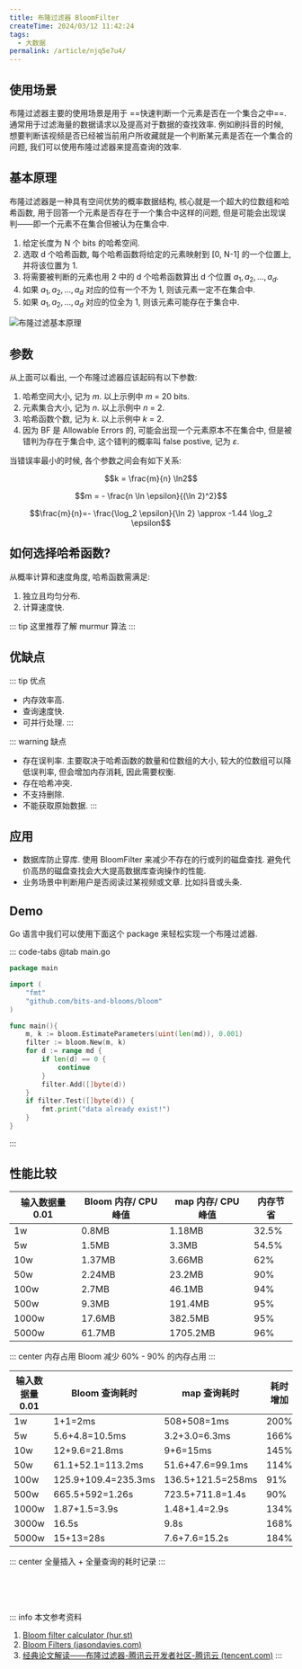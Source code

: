 ```yaml
---
title: 布隆过滤器 BloomFilter
createTime: 2024/03/12 11:42:24
tags:
  - 大数据
permalink: /article/njq5e7u4/
---
```

## 使用场景
布隆过滤器主要的使用场景是用于 ==快速判断一个元素是否在一个集合之中==. 通常用于过滤海量的数据请求以及提高对于数据的查找效率. 例如刷抖音的时候, 想要判断该视频是否已经被当前用户所收藏就是一个判断某元素是否在一个集合的问题, 我们可以使用布隆过滤器来提高查询的效率.

## 基本原理
布隆过滤器是一种具有空间优势的概率数据结构, 核心就是一个超大的位数组和哈希函数, 用于回答一个元素是否存在于一个集合中这样的问题, 但是可能会出现误判——即一个元素不在集合但被认为在集合中. 
1. 给定长度为 N 个 bits 的哈希空间. 
2. 选取 d 个哈希函数, 每个哈希函数将给定的元素映射到 [0, N-1] 的一个位置上, 并将该位置为 1. 
3. 将需要被判断的元素也用 2 中的 d 个哈希函数算出 d 个位置 $a_1, a_2, \dots , a_d$.
4. 如果 $a_1, a_2, \dots , a_d$ 对应的位有一个不为 1, 则该元素一定不在集合中. 
5. 如果 $a_1, a_2, \dots , a_d$ 对应的位全为 1, 则该元素可能存在于集合中. 

![布隆过滤基本原理](/illustration/bloom-filter.png)

## 参数
从上面可以看出, 一个布隆过滤器应该起码有以下参数:

1. 哈希空间大小, 记为 $m$. 以上示例中 $m$ = 20 bits.
2. 元素集合大小, 记为 $n$. 以上示例中 $n$ = 2.
3. 哈希函数个数, 记为 $k$. 以上示例中 $k$ = 2.
4. 因为 BF 是 Allowable Errors 的, 可能会出现一个元素原本不在集合中, 但是被错判为存在于集合中, 这个错判的概率叫 false postive, 记为 $\varepsilon$.

当错误率最小的时候, 各个参数之间会有如下关系: 

$$k = \frac{m}{n} \ln2$$

$$m = - \frac{n \ln \epsilon}{(\ln 2)^2}$$

$$\frac{m}{n}=- \frac{\log_2 \epsilon}{\ln 2} \approx -1.44 \log_2 \epsilon$$

## 如何选择哈希函数?
从概率计算和速度角度, 哈希函数需满足: 
1. 独立且均匀分布. 
2. 计算速度快. 

::: tip 这里推荐了解 murmur 算法
:::

## 优缺点
::: tip 优点
- 内存效率高.
- 查询速度快.
- 可并行处理.
:::

::: warning 缺点
- 存在误判率. 主要取决于哈希函数的数量和位数组的大小, 较大的位数组可以降低误判率, 但会增加内存消耗, 因此需要权衡.
- 存在哈希冲突.
- 不支持删除.
- 不能获取原始数据.
:::

## 应用
- 数据库防止穿库. 使用 BloomFilter 来减少不存在的行或列的磁盘查找. 避免代价高昂的磁盘查找会大大提高数据库查询操作的性能. 
- 业务场景中判断用户是否阅读过某视频或文章. 比如抖音或头条.

## Demo
Go 语言中我们可以使用下面这个 package 来轻松实现一个布隆过滤器.
<RepoCard repo="bits-and-blooms/bloom" />

::: code-tabs
@tab main.go
```go
package main

import (
    "fmt"
    "github.com/bits-and-blooms/bloom"
)

func main(){
    m, k := bloom.EstimateParameters(uint(len(md)), 0.001)
    filter := bloom.New(m, k)
    for d := range md {
        if len(d) == 0 {
            continue
        }
        filter.Add([]byte(d))
    }
    if filter.Test([]byte(d)) {
        fmt.print("data already exist!")
    }
}
```
:::

## 性能比较
| 输入数据量 0.01 | Bloom 内存/ CPU 峰值 | map 内存/ CPU 峰值 | 内存节省 |
| --------------- | -------------------- | ------------------ | -------- |
| 1w              | 0.8MB                | 1.18MB             | 32.5%    |
| 5w              | 1.5MB                | 3.3MB              | 54.5%    |
| 10w             | 1.37MB               | 3.66MB             | 62%      |
| 50w             | 2.24MB               | 23.2MB             | 90%      |
| 100w            | 2.7MB                | 46.1MB             | 94%      |
| 500w            | 9.3MB                | 191.4MB            | 95%      |
| 1000w           | 17.6MB               | 382.5MB            | 95%      |
| 5000w           | 61.7MB               | 1705.2MB           | 96%      |
::: center
内存占用 Bloom 减少 60% - 90% 的内存占用
:::

| 输入数据量 0.01 | Bloom 查询耗时      | map 查询耗时      | 耗时增加 |
| --------------- | ------------------- | ----------------- | -------- |
| 1w              | 1+1=2ms             | 508+508=1ms       | 200%     |
| 5w              | 5.6+4.8=10.5ms      | 3.2+3.0=6.3ms     | 166%     |
| 10w             | 12+9.6=21.8ms       | 9+6=15ms          | 145%     |
| 50w             | 61.1+52.1=113.2ms   | 51.6+47.6=99.1ms  | 114%     |
| 100w            | 125.9+109.4=235.3ms | 136.5+121.5=258ms | 91%      |
| 500w            | 665.5+592=1.26s     | 723.5+711.8=1.4s  | 90%      |
| 1000w           | 1.87+1.5=3.9s       | 1.48+1.4=2.9s     | 134%     |
| 3000w           | 16.5s               | 9.8s              | 168%     |
| 5000w           | 15+13=28s           | 7.6+7.6=15.2s     | 184%     |
::: center
全量插入 + 全量查询的耗时记录
:::

<br /><br /><br />

::: info 本文参考资料
1. [Bloom filter calculator (hur.st)](https://hur.st/bloomfilter/?n=0.01k&p=0.1&m=&k=)
2. [Bloom Filters (jasondavies.com)](https://www.jasondavies.com/bloomfilter/)
3. [经典论文解读——布隆过滤器-腾讯云开发者社区-腾讯云 (tencent.com)](https://cloud.tencent.com/developer/article/2255688)
:::